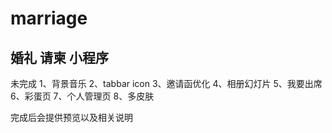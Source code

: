 # marriage

## 婚礼 请柬 小程序

未完成
1、背景音乐
2、tabbar icon
3、邀请函优化
4、相册幻灯片
5、我要出席
6、彩蛋页
7、个人管理页
8、多皮肤

完成后会提供预览以及相关说明
